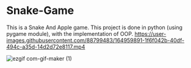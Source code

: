 # Snake-Game
This is a Snake And Apple game.  This project is done in python (using pygame module), with the implementation of OOP.
https://user-images.githubusercontent.com/88799483/164959891-1f6f042b-40df-494c-a35d-14d2d72e8117.mp4

![ezgif com-gif-maker (1)](https://user-images.githubusercontent.com/88799483/164959884-b215be00-7a8f-436e-ad55-801ea0b66548.gif)




